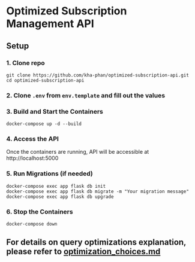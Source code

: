 # Optimized Subscription Management API

## Setup

### 1. Clone repo
```commandline
git clone https://github.com/kha-phan/optimized-subscription-api.git
cd optimized-subscription-api
```
### 2. Clone `.env` from `env.template` and fill out the values

### 3. Build and Start the Containers
```commandline
docker-compose up -d --build
```

### 4. Access the API
Once the containers are running, API will be accessible at http://localhost:5000

### 5. Run Migrations (if needed)
```commandline
docker-compose exec app flask db init
docker-compose exec app flask db migrate -m "Your migration message"
docker-compose exec app flask db upgrade
```

### 6. Stop the Containers
```commandline
docker-compose down
```


## For details on query optimizations explanation, please refer to [optimization_choices.md](optimization_choices.md)


